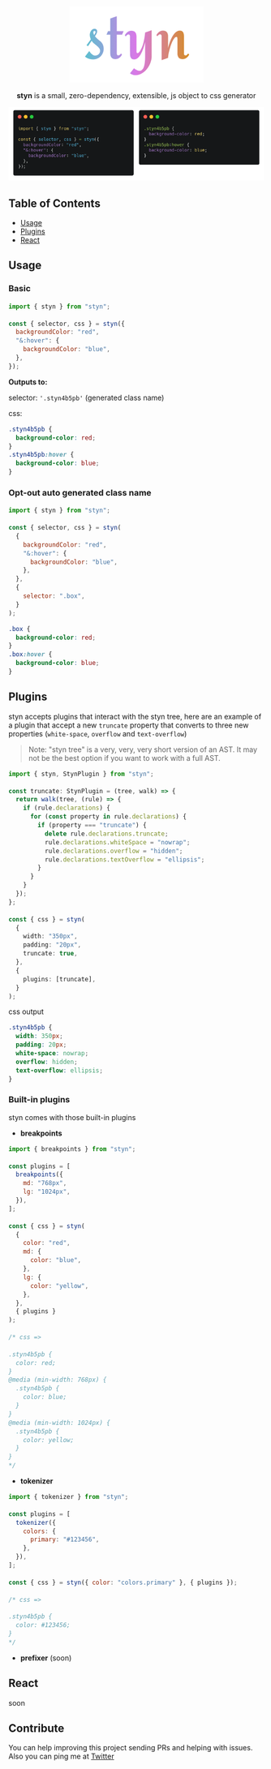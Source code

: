 <p align="center">
  <img src="./image/styn.png">
</p>

<p align="center">
<strong>styn</strong> is a small, zero-dependency, extensible, js object to css generator
</p>

<p align="center">
  <img src="./image/styn-code.png">
</p>

## Table of Contents

- [Usage](#usage)
- [Plugins](#plugins)
- [React](#react)

## Usage

### Basic

```js
import { styn } from "styn";

const { selector, css } = styn({
  backgroundColor: "red",
  "&:hover": {
    backgroundColor: "blue",
  },
});
```

**Outputs to:**

selector: `'.styn4b5pb'` (generated class name)

css:

```css
.styn4b5pb {
  background-color: red;
}
.styn4b5pb:hover {
  background-color: blue;
}
```

### Opt-out auto generated class name

```js
import { styn } from "styn";

const { selector, css } = styn(
  {
    backgroundColor: "red",
    "&:hover": {
      backgroundColor: "blue",
    },
  },
  {
    selector: ".box",
  }
);
```

```css
.box {
  background-color: red;
}
.box:hover {
  background-color: blue;
}
```

## Plugins

styn accepts plugins that interact with the styn tree, here are an example of a plugin that accept a new `truncate` property that converts to three new properties (`white-space`, `overflow` and `text-overflow`)

> Note: "styn tree" is a very, very, very short version of an AST. It may not be the best option if you want to work with a full AST.

```ts
import { styn, StynPlugin } from "styn";

const truncate: StynPlugin = (tree, walk) => {
  return walk(tree, (rule) => {
    if (rule.declarations) {
      for (const property in rule.declarations) {
        if (property === "truncate") {
          delete rule.declarations.truncate;
          rule.declarations.whiteSpace = "nowrap";
          rule.declarations.overflow = "hidden";
          rule.declarations.textOverflow = "ellipsis";
        }
      }
    }
  });
};

const { css } = styn(
  {
    width: "350px",
    padding: "20px",
    truncate: true,
  },
  {
    plugins: [truncate],
  }
);
```

css output

```css
.styn4b5pb {
  width: 350px;
  padding: 20px;
  white-space: nowrap;
  overflow: hidden;
  text-overflow: ellipsis;
}
```

### Built-in plugins

styn comes with those built-in plugins

- **breakpoints**

```js
import { breakpoints } from "styn";

const plugins = [
  breakpoints({
    md: "768px",
    lg: "1024px",
  }),
];

const { css } = styn(
  {
    color: "red",
    md: {
      color: "blue",
    },
    lg: {
      color: "yellow",
    },
  },
  { plugins }
);

/* css =>

.styn4b5pb {
  color: red;
}
@media (min-width: 768px) {
  .styn4b5pb {
    color: blue;
  }
}
@media (min-width: 1024px) {
  .styn4b5pb {
    color: yellow;
  }
}
*/
```

- **tokenizer**

```js
import { tokenizer } from "styn";

const plugins = [
  tokenizer({
    colors: {
      primary: "#123456",
    },
  }),
];

const { css } = styn({ color: "colors.primary" }, { plugins });

/* css =>

.styn4b5pb {
  color: #123456;
}
*/
```

- **prefixer** (soon)

## React

soon

## Contribute

You can help improving this project sending PRs and helping with issues.
Also you can ping me at [Twitter](https://twitter.com/renatorib_)
